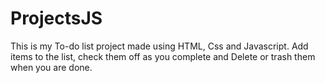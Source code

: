 # ProjectsJS
This is my To-do list project made using HTML, Css and Javascript. 
Add items to the list, check them off as you complete and Delete or trash them when you are done.
